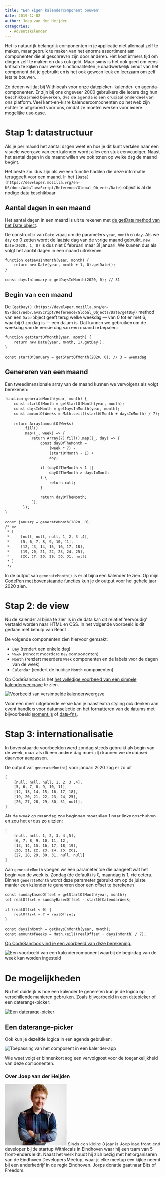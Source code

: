 ```yaml
---
title: "Een eigen kalendercomponent bouwen"
date: 2019-12-02
author: Joep van der Heijden
categories: 
  - Adventskalender
---
```

Het is natuurlijk belangrijk componenten in je applicatie niet allemaal zelf te maken, maar gebruik te maken van het enorme assortiment aan componenten die al geschreven zijn door anderen. Het kost immers tijd om dingen zelf te maken en dus ook geld. Maar soms is het ook goed om eens kritisch te kijken naar welke functionaliteiten je daadwerkelijk benut van het component dat je gebruikt en is het ook gewoon leuk en leerzaam om zelf iets te bouwen.

Zo deden wij dat bij Withlocals voor onze datepicker- kalender- en agenda-componenten. Er zijn bij ons ongeveer 2000 gebruikers die iedere dag hun beschikbaarheid bijwerken, dus de agenda is een cruciaal onderdeel van ons platform. Veel kant-en-klare kalendercomponenten op het web zijn echter te uitgebreid voor ons, omdat ze moeten werken voor iedere mogelijke use-case.

# Stap 1: datastructuur

Als je per maand het aantal dagen weet en hoe je dit kunt vertalen naar een visuele weergave van een kalender wordt alles een stuk eenvoudiger. Naast het aantal dagen in de maand willen we ook tonen op welke dag de maand begint.

Het beste zou dus zijn als we een functie hadden die deze informatie teruggeeft voor een maand. In het `[Date](https://developer.mozilla.org/en-US/docs/Web/JavaScript/Reference/Global_Objects/Date)` object is al de nodige data beschikbaar

## Aantal dagen in een maand

Het aantal dagen in een maand is uit te rekenen met [de getDate method van het Date object](https://developer.mozilla.org/en-US/docs/Web/JavaScript/Reference/Global_Objects/Date/getDate).

De constructor van `Date` vraag om de parameters `year`, `month` en `day`. Als we `day` op 0 zetten wordt de laatste dag van de vorige maand gebruikt. `new Date(2020, 1, 0)` is dus niet 0 februari maar 31 januari. We kunnen dus als volgt het aantal dagen in een maand uitrekenen:

```
function getDaysInMonth(year, month) {
    return new Date(year, month + 1, 0).getDate();
}

const daysInJanuary = getDaysInMonth(2020, 0); // 31
```

## Begin van een maand

De `[getDay()](https://developer.mozilla.org/en-US/docs/Web/JavaScript/Reference/Global_Objects/Date/getDay)` method van een `Date` object geeft terug welke weekdag — van 0 tot en met 6, waarbij 0 zondag is — een datum is. Dat kunnen we gebruiken om de weekdag van de eerste dag van een maand te bepalen:

```
function getStartOfMonth(year, month) {
    return new Date(year, month, 1).getDay();
}

const startOfJanuary = getStartOfMonth(2020, 0); // 3 = woensdag
```

## Genereren van een maand

Een tweedimensionale array van de maand kunnen we vervolgens als volgt berekenen:

```
function generateMonth(year, month) {
    const startOfMonth = getStartOfMonth(year, month);
    const daysInMonth = getDaysInMonth(year, month);
    const amountOfWeeks = Math.ceil((startOfMonth + daysInMonth) / 7);

    return Array(amountOfWeeks)
        .fill()
        .map((_, week) => {
            return Array(7).fill().map((_, day) => {
                const dayOfTheMonth = 
                    (week * 7) -
                    (startOfMonth - 1) +
                    day;

                if (dayOfTheMonth < 1 ||
                    dayOfTheMonth > daysInMonth
                ) {
                    return null;
                }

                return dayOfTheMonth;
            });
        });
}

const january = generateMonth(2020, 0);
/* =>
 * [
 *     [null, null, null, 1, 2, 3 ,4],
 *     [5, 6, 7, 8, 9, 10, 11],
 *     [12, 13, 14, 15, 16, 17, 18],
 *     [19, 20, 21, 22, 23, 24, 25],
 *     [26, 27, 28, 29, 30, 31, null]
 * ]
 */
```

In de output van `generateMonth()` is er al bijna een kalender te zien. Op mijn [CodePen met bovenstaande functies](https://codepen.io/klaasvaak/pen/pooYEGe?editors=0011) kun je de output voor het gehele jaar 2020 zien.

# Stap 2: de view

Nu de kalender al bijna te zien is in de data kan dit relatief ‘eenvoudig’ vertaald worden naar HTML en CSS. In het volgende voorbeeld is dit gedaan met behulp van React.

De volgende componenten zien hiervoor gemaakt:

* `Day` (rendert een enkele dag)
* `Week` (rendert meerdere `Day` componenten)
* `Month` (rendert meerdere `Week` componenten en de labels voor de dagen van de week)
* `Calendar` (rendert de huidige `Month` componenten)

Op CodeSandbox is het [het volledige voorbeeld van een simpele kalenderweergave](https://codesandbox.io/s/heuristic-mestorf-oxmtu) te zien.

![Voorbeeld van versimpelde kalenderweergave](https://fronteers.nl/_img/adventskalender/02-12-2019-1.png)



Voor een meer uitgebreide versie kan je naast extra styling ook denken aan event handlers voor datumselectie en het formatteren van de datums met bijvoorbeeld [moment.js](https://momentjs.com/) of [date-fns](https://date-fns.org/).

# Stap 3: internationalisatie

In bovenstaande voorbeelden werd zondag steeds gebruikt als begin van de week, maar als dit een andere dag moet zijn kunnen we de dataset daarvoor aanpassen.

De output van `generateMonth()` voor januari 2020 zag er zo uit:

```
[
    [null, null, null, 1, 2, 3 ,4],
    [5, 6, 7, 8, 9, 10, 11],
    [12, 13, 14, 15, 16, 17, 18],
    [19, 20, 21, 22, 23, 24, 25],
    [26, 27, 28, 29, 30, 31, null],
]
```

Als de week op maandag zou beginnen moet alles 1 naar links opschuiven en zou het er dus zo uitzien:

```
[
    [null, null, 1, 2, 3, 4 ,5],
    [6, 7, 8, 9, 10, 11, 12],
    [13, 14, 15, 16, 17, 18, 19],
    [20, 21, 22, 23, 24, 25, 26],
    [27, 28, 29, 30, 31, null, null]
]
```

Aan `generateMonth` voegen we een parameter toe die aangeeft wat het begin van de week is. Zondag (de default) is 0, maandag is 1, etc cetera. Binnen `generateMonth` wordt deze parameter gebruikt om op de juiste manier een kalender te genereren door een offset te berekenen

```
const sundayBasedOffset = getStartOfMonth(year, month);
let realOffset = sundayBasedOffset - startOfCalendarWeek;

if (realOffset < 0) {
    realOffset = 7 + realOffset;
}

const daysInMonth = getDaysInMonth(year, month);
const amountOfWeeks = Math.ceil((realOffset + daysInMonth) / 7);
```

[Op CodeSandbox vind je een voorbeeld van deze berekening.](https://codesandbox.io/s/vigorous-tesla-97y6s)

![Een voorbeeld van een kalendercomponent waarbij de begindag van de week kan worden ingesteld](https://fronteers.nl/_img/adventskalender/02-12-2019-2.png)



# De mogelijkheden

Nu het duidelijk is hoe een kalender te genereren kun je de logica op verschillende manieren gebruiken. Zoals bijvoorbeeld in een datepicker of een daterange-picker:

![Een daterange-picker](https://fronteers.nl/_img/adventskalender/02-12-2019-3.gif)

## Een daterange-picker

Ook kun je dezelfde logica in een agenda gebruiken:

![Toepassing van het component in een kalender-app](https://fronteers.nl/_img/adventskalender/02-12-2019-4.gif)



Wie weet volgt er binnenkort nog een vervolgpost voor de toegankelijkheid van deze componenten.

### Over Joep van der Heijden
<img src="/_img/adventskalender/joep.jpeg" alt="Foto van joep" class="floating-portrait" /> 
Sinds een kleine 3 jaar is Joep lead front-end developer bij de startup Withlocals in Eindhoven waar hij een team van 5 front-enders leidt. Naast het werk houdt hij zich bezig met het organiseren van de Eindhoven Developers Meetup, waar je elke meetup een kijkje neemt bij een anderbedrijf in de regio Eindhoven.
Joeps donatie gaat naar Bits of Freedom.
